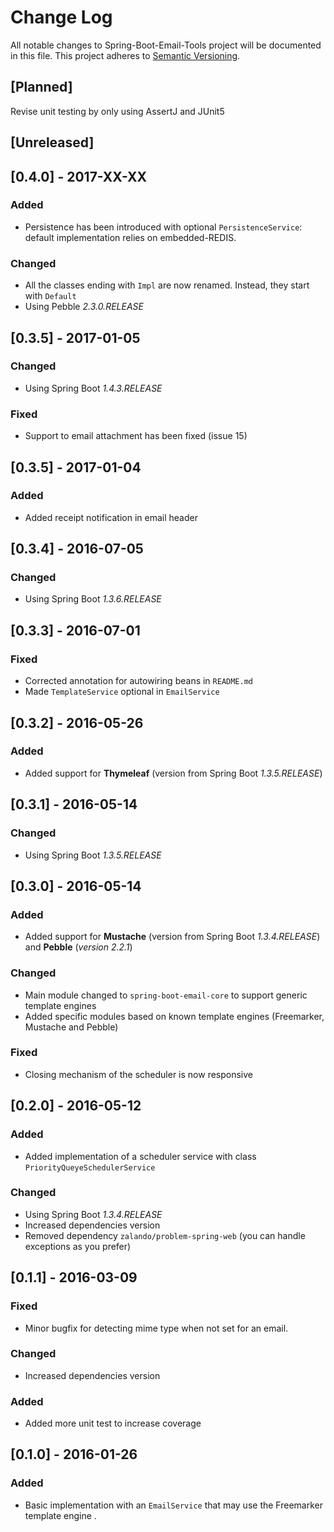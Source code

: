 # Change Log
All notable changes to Spring-Boot-Email-Tools project will be documented in this file.
This project adheres to [Semantic Versioning](http://semver.org/).


## [Planned]
Revise unit testing by only using AssertJ and JUnit5

## [Unreleased]


## [0.4.0] - 2017-XX-XX
### Added
- Persistence has been introduced with optional `PersistenceService`: default implementation relies on embedded-REDIS. 

### Changed
- All the classes ending with `Impl` are now renamed. Instead, they start with `Default`
- Using Pebble _2.3.0.RELEASE_

## [0.3.5] - 2017-01-05
### Changed
- Using Spring Boot _1.4.3.RELEASE_

### Fixed
- Support to email attachment has been fixed (issue 15)

## [0.3.5] - 2017-01-04
### Added
- Added receipt notification in email header

## [0.3.4] - 2016-07-05
### Changed
- Using Spring Boot _1.3.6.RELEASE_

## [0.3.3] - 2016-07-01
### Fixed
- Corrected annotation for autowiring beans in `README.md`
- Made `TemplateService` optional in `EmailService`

## [0.3.2] - 2016-05-26
### Added
- Added support for **Thymeleaf** (version from Spring Boot _1.3.5.RELEASE_)

## [0.3.1] - 2016-05-14
### Changed
- Using Spring Boot _1.3.5.RELEASE_

## [0.3.0] - 2016-05-14
### Added
- Added support for **Mustache** (version from Spring Boot _1.3.4.RELEASE_)
  and **Pebble** (_version 2.2.1_)

### Changed
- Main module changed to `spring-boot-email-core` to support generic template engines
- Added specific modules based on known template engines (Freemarker, Mustache and Pebble)

### Fixed
- Closing mechanism of the scheduler is now responsive

## [0.2.0] - 2016-05-12
### Added
- Added implementation of a scheduler service with class `PriorityQueyeSchedulerService`

### Changed
- Using Spring Boot _1.3.4.RELEASE_
- Increased dependencies version
- Removed dependency `zalando/problem-spring-web` (you can handle exceptions as you prefer)

## [0.1.1] - 2016-03-09
### Fixed
- Minor bugfix for detecting mime type when not set for an email.

### Changed
- Increased dependencies version

### Added
- Added more unit test to increase coverage

## [0.1.0] - 2016-01-26
### Added
- Basic implementation with an `EmailService` that may use the Freemarker template engine .
